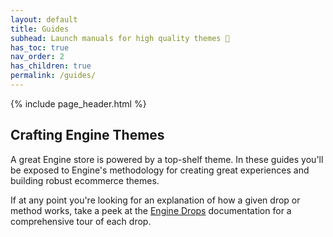 ```yaml
---
layout: default
title: Guides
subhead: Launch manuals for high quality themes 🚀
has_toc: true
nav_order: 2
has_children: true
permalink: /guides/
---
```


{% include page_header.html %}

## Crafting Engine Themes

A great Engine store is powered by a top-shelf theme. In these guides you'll
be exposed to Engine's methodology for creating great experiences and building
robust ecommerce themes.

If at any point you're looking for an explanation of how a given drop or method
works, take a peek at the [Engine Drops](/drops) documentation for a
comprehensive tour of each drop.